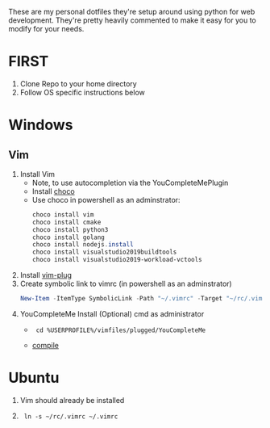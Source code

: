 These are my personal dotfiles they're setup around using python for web development.
They're pretty heavily commented to make it easy for you to modify for your needs.

# FIRST
1. Clone Repo to your home directory
2. Follow OS specific instructions below

# Windows
## Vim
1. Install Vim
    * Note, to use autocompletion via the YouCompleteMePlugin
    * Install [choco](https://chocolatey.org/install)
    * Use choco in powershell as an adminstrator:
        ```powershell
        choco install vim
        choco install cmake
        choco install python3
        choco install golang
        choco install nodejs.install
        choco install visualstudio2019buildtools
        choco install visualstudio2019-workload-vctools
        ```
2. Install [vim-plug](https://github.com/junegunn/vim-plug)
3. Create symbolic link to vimrc (in powershell as an adminstrator)
    ```powershell
    New-Item -ItemType SymbolicLink -Path "~/.vimrc" -Target "~/rc/.vimrc"
    ```
4. YouCompleteMe Install (Optional) cmd as administrator
    * ```shell
       cd %USERPROFILE%/vimfiles/plugged/YouCompleteMe
    * [compile](https://github.com/ycm-core/YouCompleteMe#windows)

# Ubuntu
1. Vim should already be installed
2. ```shell
    ln -s ~/rc/.vimrc ~/.vimrc
    ```

